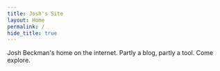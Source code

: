 ```yaml
---
title: Josh's Site
layout: Home
permalink: /
hide_title: true
---
```

Josh Beckman's home on the internet. Partly a blog, partly a tool. Come explore.
